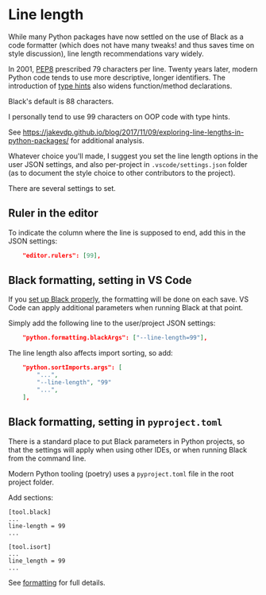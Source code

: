 # Line length

While many Python packages have now settled on the use of Black as a code formatter (which does not
have many tweaks! and thus saves time on style discussion), line length recommendations vary 
widely.

In 2001, [PEP8](https://www.python.org/dev/peps/pep-0008/) prescribed 79 characters per line.
Twenty years later, modern Python code tends to use more descriptive, longer identifiers.
The introduction of [type hints](https://www.python.org/dev/peps/pep-0484/) also widens function/method declarations.

Black's default is 88 characters.

I personally tend to use 99 characters on OOP code with type hints.

See https://jakevdp.github.io/blog/2017/11/09/exploring-line-lengths-in-python-packages/ for 
additional analysis.

Whatever choice you'll made, I suggest you set the line length options in the user JSON settings,
and also per-project in `.vscode/settings.json` folder
(as to document the style choice to other contributors to the project).

There are several settings to set.

## Ruler in the editor

To indicate the column where the line is supposed to end, add this in the JSON settings:

```json
    "editor.rulers": [99],
```

## Black formatting, setting in VS Code

If you [set up Black properly](formatting), the formatting will be done on each save.
VS Code can apply additional parameters when running Black at that point.

Simply add the following line to the user/project JSON settings:

```json
    "python.formatting.blackArgs": ["--line-length=99"],
```

The line length also affects import sorting, so add:
```json
    "python.sortImports.args": [
        "...",
        "--line-length", "99"
        "...",
    ],
```

## Black formatting, setting in `pyproject.toml`

There is a standard place to put Black parameters in Python projects, so that the settings will
apply when using other IDEs, or when running Black from the command line.

Modern Python tooling (poetry) uses a `pyproject.toml` file in the root project folder.

Add sections:

```
[tool.black]
...
line-length = 99
...

[tool.isort]
...
line_length = 99
...
```

See [formatting](formatting) for full details.
